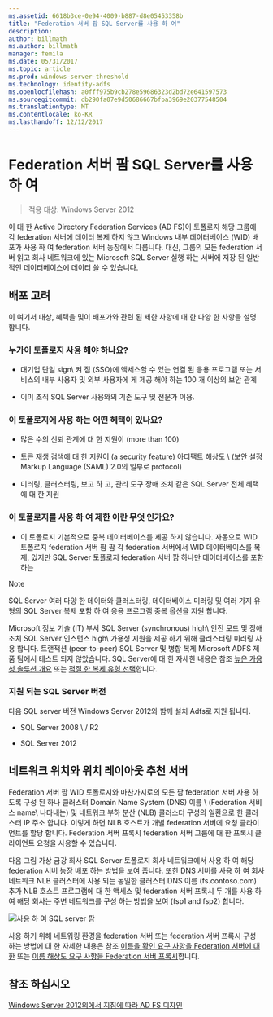 ```yaml
---
ms.assetid: 6618b3ce-0e94-4009-b887-d8e05453358b
title: "Federation 서버 팜 SQL Server를 사용 하 여"
description: 
author: billmath
ms.author: billmath
manager: femila
ms.date: 05/31/2017
ms.topic: article
ms.prod: windows-server-threshold
ms.technology: identity-adfs
ms.openlocfilehash: a0fff975b9cb278e59686323d2bd72e641597573
ms.sourcegitcommit: db290fa07e9d50686667bfba3969e20377548504
ms.translationtype: MT
ms.contentlocale: ko-KR
ms.lasthandoff: 12/12/2017
---
```

# <a name="federation-server-farm-using-sql-server"></a>Federation 서버 팜 SQL Server를 사용 하 여

>적용 대상: Windows Server 2012

이 대 한 Active Directory Federation Services \(AD FS\)이 토폴로지 해당 그룹에 각 federation 서버에 데이터 복제 하지 않고 Windows 내부 데이터베이스 \(WID\) 배포가 사용 하 여 federation 서버 농장에서 다릅니다. 대신, 그룹의 모든 federation 서버 읽고 회사 네트워크에 있는 Microsoft SQL Server 실행 하는 서버에 저장 된 일반적인 데이터베이스에 데이터 쓸 수 있습니다.  
  
## <a name="deployment-considerations"></a>배포 고려  
이 여기서 대상, 혜택을 및이 배포가와 관련 된 제한 사항에 대 한 다양 한 사항을 설명 합니다.  
  
### <a name="who-should-use-this-topology"></a>누가이 토폴로지 사용 해야 하나요?  
  
-   대기업 단일 sign\ 켜 짐 \(SSO\)에 액세스할 수 있는 연결 된 응용 프로그램 또는 서비스의 내부 사용자 및 외부 사용자에 게 제공 해야 하는 100 개 이상의 보안 관계  
  
-   이미 조직 SQL Server 사용와의 기존 도구 및 전문가 이용.  
  
### <a name="what-are-the-benefits-of-using-this-topology"></a>이 토폴로지에 사용 하는 어떤 혜택이 있나요?  
  
-   많은 수의 신뢰 관계에 대 한 지원이 \(more than 100\)  
  
-   토큰 재생 검색에 대 한 지원이 \(a security feature\) 아티팩트 해상도 \ (보안 설정 Markup Language \(SAML\) 2.0의 일부로 protocol\)  
  
-   미러링, 클러스터링, 보고 하 고, 관리 도구 장애 조치 같은 SQL Server 전체 혜택에 대 한 지원  
  
### <a name="what-are-the-limitations-of-using-this-topology"></a>이 토폴로지를 사용 하 여 제한 이란 무엇 인가요?  
  
-   이 토폴로지 기본적으로 중복 데이터베이스를 제공 하지 않습니다. 자동으로 WID 토폴로지 federation 서버 팜 팜 각 federation 서버에서 WID 데이터베이스를 복제, 있지만 SQL Server 토폴로지 federation 서버 팜 하나만 데이터베이스를 포함 하는  
  
> [!NOTE]  
> SQL Server 여러 다양 한 데이터와 클러스터링, 데이터베이스 미러링 및 여러 가지 유형의 SQL Server 복제 포함 하 여 응용 프로그램 중복 옵션을 지원 합니다.  
  
Microsoft 정보 기술 \(IT\) 부서 SQL Server \(synchronous\) high\ 안전 모드 및 장애 조치 SQL Server 인스턴스 high\ 가용성 지원을 제공 하기 위해 클러스터링 미러링 사용 합니다. 트랜잭션 \(peer\-to\-peer\) SQL Server 및 병합 복제 Microsoft ADFS 제품 팀에서 테스트 되지 않았습니다. SQL Server에 대 한 자세한 내용은 참조 [높은 가용성 솔루션 개요](https://go.microsoft.com/fwlink/?LinkId=179853) 또는 [적절 한 복제 유형 선택](https://go.microsoft.com/fwlink/?LinkId=214648)합니다.  
  
### <a name="supported-sql-server-versions"></a>지원 되는 SQL Server 버전  
다음 SQL server 버전 Windows Server 2012와 함께 설치 Adfs로 지원 됩니다.  
  
-   SQL Server 2008 \ / R2  
  
-   SQL Server 2012  
  
## <a name="server-placement-and-network-layout-recommendations"></a>네트워크 위치와 위치 레이아웃 추천 서버  
Federation 서버 팜 WID 토폴로지와 마찬가지로의 모든 팜 federation 서버 사용 하도록 구성 된 하나 클러스터 Domain Name System \(DNS\) 이름 \ (Federation 서비스 name\ 나타내는) 및 네트워크 부하 분산 \(NLB\) 클러스터 구성의 일환으로 한 클러스터 IP 주소 합니다. 이렇게 하면 NLB 호스트가 개별 federation 서버에 요청 클라이언트를 할당 합니다. Federation 서버 프록시 federation 서버 그룹에 대 한 프록시 클라이언트 요청을 사용할 수 있습니다.  
  
다음 그림 가상 금강 회사 SQL Server 토폴로지 회사 네트워크에서 사용 하 여 해당 federation 서버 농장 배포 하는 방법을 보여 줍니다. 또한 DNS 서버를 사용 하 여 회사 네트워크 NLB 클러스터에 사용 되는 동일한 클러스터 DNS 이름 \(fs.contoso.com\) 추가 NLB 호스트 프로그램에 대 한 액세스 및 federation 서버 프록시 두 개를 사용 하 여 해당 회사는 주변 네트워크를 구성 하는 방법을 보여 \(fsp1 and fsp2\) 합니다.  
  
![사용 하 여 SQL server 팜](media/FarmSQLProxies.gif)  
  
사용 하기 위해 네트워킹 환경을 federation 서버 또는 federation 서버 프록시 구성 하는 방법에 대 한 자세한 내용은 참조 [이름을 확인 요구 사항을 Federation 서버에 대 한](Name-Resolution-Requirements-for-Federation-Servers.md) 또는 [이름 해상도 요구 사항을 Federation 서버 프록시](Name-Resolution-Requirements-for-Federation-Server-Proxies.md)합니다.  
  
## <a name="see-also"></a>참조 하십시오
[Windows Server 2012의에서 지침에 따라 AD FS 디자인](AD-FS-Design-Guide-in-Windows-Server-2012.md)
